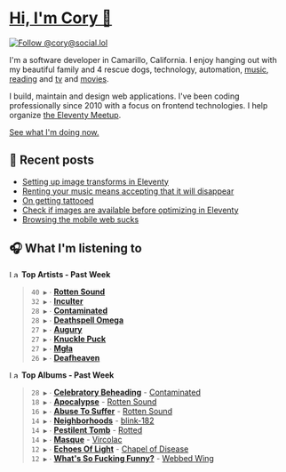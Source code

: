 # [Hi, I'm Cory 👋](https://coryd.dev)

[![Follow @cory@social.lol](https://img.shields.io/mastodon/follow/109606224363698309?domain=https%3A%2F%2Fsocial.lol&style=for-the-badge&logo=Mastodon&logoColor=white&labelColor=6364FF)](https://social.lol/@cory)

I'm a software developer in Camarillo, California. I enjoy hanging out with my beautiful family and 4 rescue dogs, technology, automation, [music](https://last.fm/user/coryd_), [reading](https://app.thestorygraph.com/profile/coryd) and [tv](https://trakt.tv/users/cdransf) and [movies](https://trakt.tv/users/cdransf).

I build, maintain and design web applications. I've been coding professionally since 2010 with a focus on frontend technologies. I help organize [the Eleventy Meetup](https://11tymeetup.dev/).

[See what I'm doing now.](https://coryd.dev/now)

## 📝 Recent posts

<!-- BLOGPOSTS:START -->
- [Setting up image transforms in Eleventy](https://coryd.dev/posts/2024/setting-up-image-transforms-in-eleventy/)
- [Renting your music means accepting that it will disappear](https://coryd.dev/posts/2024/renting-your-music-means-accepting-that-it-will-disappear/)
- [On getting tattooed](https://coryd.dev/posts/2024/on-getting-tattooed/)
- [Check if images are available before optimizing in Eleventy](https://coryd.dev/posts/2024/check-if-images-are-available-before-optimizing-in-eleventy/)
- [Browsing the mobile web sucks](https://coryd.dev/posts/2024/browsing-the-mobile-web-sucks/)
<!-- BLOGPOSTS:END -->

## 🎧 What I'm listening to

<!--START_LASTFM_ARTISTS:{"period": "7day", "rows": 8}-->
<a href="https://last.fm" target="_blank"><img src="https://user-images.githubusercontent.com/17434202/215290617-e793598d-d7c9-428f-9975-156db1ba89cc.svg" alt="Last.fm Logo" width="18" height="13"/></a> **Top Artists - Past Week**

> `40 ▶️` ∙ **[Rotten Sound](https://www.last.fm/music/Rotten+Sound)**<br/>
> `32 ▶️` ∙ **[Inculter](https://www.last.fm/music/Inculter)**<br/>
> `28 ▶️` ∙ **[Contaminated](https://www.last.fm/music/Contaminated)**<br/>
> `28 ▶️` ∙ **[Deathspell Omega](https://www.last.fm/music/Deathspell+Omega)**<br/>
> `27 ▶️` ∙ **[Augury](https://www.last.fm/music/Augury)**<br/>
> `27 ▶️` ∙ **[Knuckle Puck](https://www.last.fm/music/Knuckle+Puck)**<br/>
> `27 ▶️` ∙ **[Mgła](https://www.last.fm/music/Mg%C5%82a)**<br/>
> `26 ▶️` ∙ **[Deafheaven](https://www.last.fm/music/Deafheaven)**<br/>
<!--END_LASTFM_ARTISTS-->

<!--START_LASTFM_ALBUMS:{"period": "7day", "rows": 8}-->
<a href="https://last.fm" target="_blank"><img src="https://user-images.githubusercontent.com/17434202/215290617-e793598d-d7c9-428f-9975-156db1ba89cc.svg" alt="Last.fm Logo" width="18" height="13"/></a> **Top Albums - Past Week**

> `28 ▶️` ∙ **[Celebratory Beheading](https://www.last.fm/music/Contaminated/Celebratory+Beheading)** - [Contaminated](https://www.last.fm/music/Contaminated)<br/>
> `18 ▶️` ∙ **[Apocalypse](https://www.last.fm/music/Rotten+Sound/Apocalypse)** - [Rotten Sound](https://www.last.fm/music/Rotten+Sound)<br/>
> `16 ▶️` ∙ **[Abuse To Suffer](https://www.last.fm/music/Rotten+Sound/Abuse+To+Suffer)** - [Rotten Sound](https://www.last.fm/music/Rotten+Sound)<br/>
> `14 ▶️` ∙ **[Neighborhoods](https://www.last.fm/music/blink-182/Neighborhoods)** - [blink-182](https://www.last.fm/music/blink-182)<br/>
> `14 ▶️` ∙ **[Pestilent Tomb](https://www.last.fm/music/Rotted/Pestilent+Tomb)** - [Rotted](https://www.last.fm/music/Rotted)<br/>
> `14 ▶️` ∙ **[Masque](https://www.last.fm/music/Vircolac/Masque)** - [Vircolac](https://www.last.fm/music/Vircolac)<br/>
> `12 ▶️` ∙ **[Echoes Of Light](https://www.last.fm/music/Chapel+of+Disease/Echoes+Of+Light)** - [Chapel of Disease](https://www.last.fm/music/Chapel+of+Disease)<br/>
> `12 ▶️` ∙ **[What's So Fucking Funny?](https://www.last.fm/music/Webbed+Wing/What%27s+So+Fucking+Funny%3F)** - [Webbed Wing](https://www.last.fm/music/Webbed+Wing)<br/>
<!--END_LASTFM_ALBUMS-->
